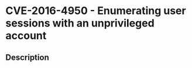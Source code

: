 CVE-2016-4950 - Enumerating user sessions with an unprivileged account
======================================================================

Description
-----------
